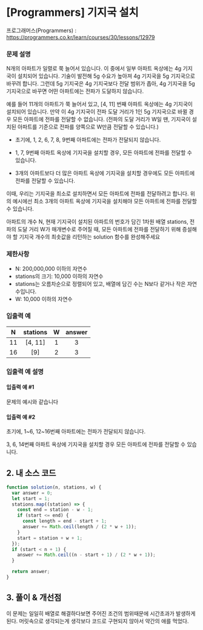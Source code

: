 # [Programmers] 기지국 설치

프로그래머스(Programmers) : https://programmers.co.kr/learn/courses/30/lessons/12979

### 문제 설명

N개의 아파트가 일렬로 쭉 늘어서 있습니다. 이 중에서 일부 아파트 옥상에는 4g 기지국이 설치되어 있습니다. 기술이 발전해 5g 수요가 높아져 4g 기지국을 5g 기지국으로 바꾸려 합니다. 그런데 5g 기지국은 4g 기지국보다 전달 범위가 좁아, 4g 기지국을 5g 기지국으로 바꾸면 어떤 아파트에는 전파가 도달하지 않습니다.

예를 들어 11개의 아파트가 쭉 늘어서 있고, [4, 11] 번째 아파트 옥상에는 4g 기지국이 설치되어 있습니다. 만약 이 4g 기지국이 전파 도달 거리가 1인 5g 기지국으로 바뀔 경우 모든 아파트에 전파를 전달할 수 없습니다. (전파의 도달 거리가 W일 땐, 기지국이 설치된 아파트를 기준으로 전파를 양쪽으로 W만큼 전달할 수 있습니다.)

- 초기에, 1, 2, 6, 7, 8, 9번째 아파트에는 전파가 전달되지 않습니다.

- 1, 7, 9번째 아파트 옥상에 기지국을 설치할 경우, 모든 아파트에 전파를 전달할 수 있습니다.

- 3개의 아파트보다 더 많은 아파트 옥상에 기지국을 설치할 경우에도 모든 아파트에 전파를 전달할 수 있습니다.

이때, 우리는 기지국을 최소로 설치하면서 모든 아파트에 전파를 전달하려고 합니다. 위의 예시에선 최소 3개의 아파트 옥상에 기지국을 설치해야 모든 아파트에 전파를 전달할 수 있습니다.

아파트의 개수 N, 현재 기지국이 설치된 아파트의 번호가 담긴 1차원 배열 stations, 전파의 도달 거리 W가 매개변수로 주어질 때, 모든 아파트에 전파를 전달하기 위해 증설해야 할 기지국 개수의 최솟값을 리턴하는 solution 함수를 완성해주세요

### 제한사항

- N: 200,000,000 이하의 자연수
- stations의 크기: 10,000 이하의 자연수
- stations는 오름차순으로 정렬되어 있고, 배열에 담긴 수는 N보다 같거나 작은 자연수입니다.
- W: 10,000 이하의 자연수

### 입출력 예

|  N  | stations |  W  | answer |
| :-: | :------: | :-: | :----: |
| 11  | [4, 11]  |  1  |   3    |
| 16  |   [9]    |  2  |   3    |

### 입출력 예 설명

#### 입출력 예 #1

문제의 예시와 같습니다

#### 입출력 예 #2

초기에, 1~6, 12~16번째 아파트에는 전파가 전달되지 않습니다.

3, 6, 14번째 아파트 옥상에 기지국을 설치할 경우 모든 아파트에 전파를 전달할 수 있습니다.

## 2. 내 소스 코드

```javascript
function solution(n, stations, w) {
  var answer = 0;
  let start = 1;
  stations.map((station) => {
    const end = station - w - 1;
    if (start <= end) {
      const length = end - start + 1;
      answer += Math.ceil(length / (2 * w + 1));
    }
    start = station + w + 1;
  });
  if (start < n + 1) {
    answer += Math.ceil((n - start + 1) / (2 * w + 1));
  }

  return answer;
}
```

## 3. 풀이 & 개선점

이 문제는 일일히 배열로 해결하다보면 주어진 조건의 범위때문에 시간초과가 발생하게 된다. 머릿속으로 생각되는게 생각보다 코드로 구현되지 않아서 약간의 애를 먹었다.
